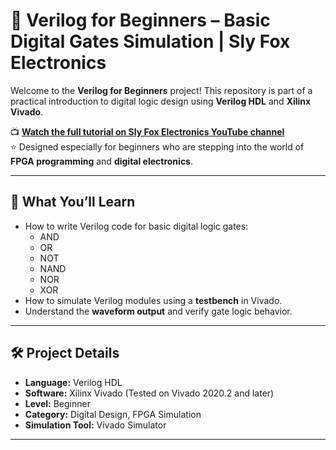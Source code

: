 # 🔰 Verilog for Beginners – Basic Digital Gates Simulation | Sly Fox Electronics

Welcome to the **Verilog for Beginners** project! This repository is part of a practical introduction to digital logic design using **Verilog HDL** and **Xilinx Vivado**.

📺 **[Watch the full tutorial on Sly Fox Electronics YouTube channel](https://youtube.com/slyfoxelectronics)**  
⭐ Designed especially for beginners who are stepping into the world of **FPGA programming** and **digital electronics**.

---

## 🧠 What You’ll Learn

- How to write Verilog code for basic digital logic gates:
  - AND
  - OR
  - NOT
  - NAND
  - NOR
  - XOR
- How to simulate Verilog modules using a **testbench** in Vivado.
- Understand the **waveform output** and verify gate logic behavior.

---

## 🛠️ Project Details

- **Language:** Verilog HDL  
- **Software:** Xilinx Vivado (Tested on Vivado 2020.2 and later)  
- **Level:** Beginner  
- **Category:** Digital Design, FPGA Simulation  
- **Simulation Tool:** Vivado Simulator

---



